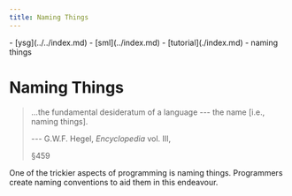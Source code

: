 ```yaml
---
title: Naming Things
---
```

<nav class="crumbs">
- [ysg](../../index.md)
- [sml](../index.md)
- [tutorial](./index.md)
- naming things
</nav>

# Naming Things

> ...the fundamental desideratum of a language --- the name [i.e., naming things].
> 
> --- G.W.F. Hegel, <cite class="book">Encyclopedia</cite> vol. III,
> <!-- section 1, sub-section C(a)(β)(ββ) "Imagination", --> &sect;459

One of the trickier aspects of programming is naming
things. Programmers create naming conventions to aid them in this
endeavour. 